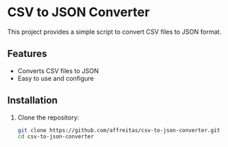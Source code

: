 # CSV to JSON Converter

This project provides a simple script to convert CSV files to JSON format.

## Features
- Converts CSV files to JSON
- Easy to use and configure

## Installation
1. Clone the repository:
   ```sh
   git clone https://github.com/affreitas/csv-to-json-converter.git
   cd csv-to-json-converter
